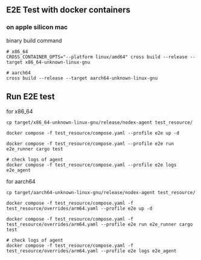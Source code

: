 ## E2E Test with docker containers

### on apple silicon mac

binary build command

```shell
# x86_64
CROSS_CONTAINER_OPTS="--platform linux/amd64" cross build --release --target x86_64-unknown-linux-gnu

# aarch64
cross build --release --target aarch64-unknown-linux-gnu
```

## Run E2E test

for x86_64

```shell
cp target/x86_64-unknown-linux-gnu/release/nodex-agent test_resource/

docker compose -f test_resource/compose.yaml --profile e2e up -d

docker compose -f test_resource/compose.yaml --profile e2e run e2e_runner cargo test

# check logs of agent
docker compose -f test_resource/compose.yaml --profile e2e logs e2e_agent
```

for aarch64
```shell
cp target/aarch64-unknown-linux-gnu/release/nodex-agent test_resource/

docker compose -f test_resource/compose.yaml -f test_resource/overrides/arm64.yaml --profile e2e up -d

docker compose -f test_resource/compose.yaml -f test_resource/overrides/arm64.yaml --profile e2e run e2e_runner cargo test

# check logs of agent
docker compose -f test_resource/compose.yaml -f test_resource/overrides/arm64.yaml --profile e2e logs e2e_agent
```